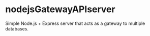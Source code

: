 # nodejsGatewayAPIserver

Simple Node.js + Express server that acts as a gateway to multiple databases.
